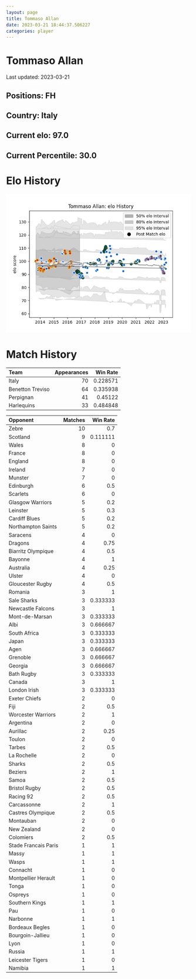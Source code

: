 ```yaml
---  
layout: page  
title: Tommaso Allan  
date: 2023-03-21 18:44:37.506227  
categories: player  
---
```

# Tommaso Allan


Last updated: 2023-03-21
## Positions: FH

## Country: Italy

## Current elo: 97.0

## Current Percentile: 30.0

# Elo History


![elo history](history_TommasoAllan.png)
# Match History


| Team             |   Appearances |   Win Rate |
|:-----------------|--------------:|-----------:|
| Italy            |            70 |   0.228571 |
| Benetton Treviso |            64 |   0.335938 |
| Perpignan        |            41 |   0.45122  |
| Harlequins       |            33 |   0.484848 |

| Opponent             |   Matches |   Win Rate |
|:---------------------|----------:|-----------:|
| Zebre                |        10 |   0.7      |
| Scotland             |         9 |   0.111111 |
| Wales                |         8 |   0        |
| France               |         8 |   0        |
| England              |         8 |   0        |
| Ireland              |         7 |   0        |
| Munster              |         7 |   0        |
| Edinburgh            |         6 |   0.5      |
| Scarlets             |         6 |   0        |
| Glasgow Warriors     |         5 |   0.2      |
| Leinster             |         5 |   0.3      |
| Cardiff Blues        |         5 |   0.2      |
| Northampton Saints   |         5 |   0.2      |
| Saracens             |         4 |   0        |
| Dragons              |         4 |   0.75     |
| Biarritz Olympique   |         4 |   0.5      |
| Bayonne              |         4 |   1        |
| Australia            |         4 |   0.25     |
| Ulster               |         4 |   0        |
| Gloucester Rugby     |         4 |   0.5      |
| Romania              |         3 |   1        |
| Sale Sharks          |         3 |   0.333333 |
| Newcastle Falcons    |         3 |   1        |
| Mont-de-Marsan       |         3 |   0.333333 |
| Albi                 |         3 |   0.666667 |
| South Africa         |         3 |   0.333333 |
| Japan                |         3 |   0.333333 |
| Agen                 |         3 |   0.666667 |
| Grenoble             |         3 |   0.666667 |
| Georgia              |         3 |   0.666667 |
| Bath Rugby           |         3 |   0.333333 |
| Canada               |         3 |   1        |
| London Irish         |         3 |   0.333333 |
| Exeter Chiefs        |         2 |   0        |
| Fiji                 |         2 |   0.5      |
| Worcester Warriors   |         2 |   1        |
| Argentina            |         2 |   0        |
| Aurillac             |         2 |   0.25     |
| Toulon               |         2 |   0        |
| Tarbes               |         2 |   0.5      |
| La Rochelle          |         2 |   0        |
| Sharks               |         2 |   0.5      |
| Beziers              |         2 |   1        |
| Samoa                |         2 |   0.5      |
| Bristol Rugby        |         2 |   0.5      |
| Racing 92            |         2 |   0.5      |
| Carcassonne          |         2 |   1        |
| Castres Olympique    |         2 |   0.5      |
| Montauban            |         2 |   0        |
| New Zealand          |         2 |   0        |
| Colomiers            |         2 |   0.5      |
| Stade Francais Paris |         1 |   1        |
| Massy                |         1 |   1        |
| Wasps                |         1 |   1        |
| Connacht             |         1 |   0        |
| Montpellier Herault  |         1 |   0        |
| Tonga                |         1 |   0        |
| Ospreys              |         1 |   0        |
| Southern Kings       |         1 |   1        |
| Pau                  |         1 |   0        |
| Narbonne             |         1 |   1        |
| Bordeaux Begles      |         1 |   0        |
| Bourgoin-Jallieu     |         1 |   0        |
| Lyon                 |         1 |   0        |
| Russia               |         1 |   1        |
| Leicester Tigers     |         1 |   0        |
| Namibia              |         1 |   1        |